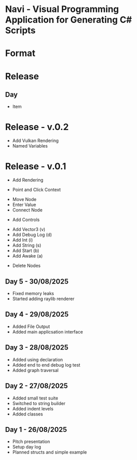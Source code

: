 # Navi - Visual Programming Application for Generating C# Scripts

# Format
# Release
## Day
- Item

# Release - v.0.2
- Add Vulkan Rendering
- Named Variables

# Release - v.0.1
- Add Rendering

- Point and Click Context
* Move Node
* Enter Value
* Connect Node

- Add Controls
* Add Vector3   (v)
* Add Debug Log (d)
* Add Int       (i)
* Add String    (s)
* Add Start     (b)
* Add Awake     (a)

- Delete Nodes

## Day 5 - 30/08/2025
- Fixed memory leaks
- Started adding raylib renderer

## Day 4 - 29/08/2025
- Added File Output
- Added main applicsation interface

## Day 3 - 28/08/2025
- Added using declaration
- Added end to end debug log test
- Added graph traversal

## Day 2 - 27/08/2025
- Added small test suite
- Switched to string builder 
- Added indent levels
- Added classes

## Day 1 - 26/08/2025
- Pitch presentation
- Setup day log
- Planned structs and simple example
